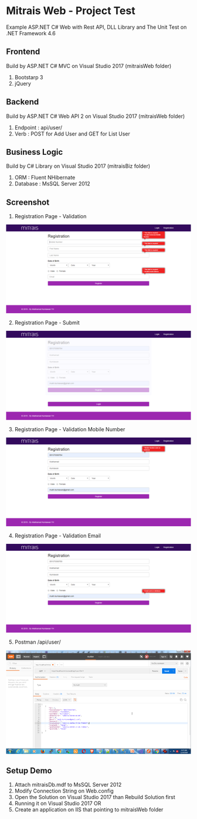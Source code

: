 # Mitrais Web - Project Test
Example ASP.NET C# Web with Rest API, DLL Library and The Unit Test on .NET Framework 4.6

## Frontend
Build by ASP.NET C# MVC on Visual Studio 2017 (mitraisWeb folder)
1. Bootstarp 3
2. jQuery

## Backend
Build by ASP.NET C# Web API 2 on Visual Studio 2017 (mitraisWeb folder)
1. Endpoint : api/user/
2. Verb : POST for Add User and GET for List User

## Business Logic
Build by C# Library on Visual Studio 2017 (mitraisBiz folder)
1. ORM : Fluent NHibernate
2. Database : MsSQL Server 2012

## Screenshot
1. Registration Page - Validation

![alt text](https://raw.githubusercontent.com/mwawan77/mitrais/master/Registration%20-%20Mitrais%20Web%20Validation.png)

2. Registration Page - Submit

![alt text](https://raw.githubusercontent.com/mwawan77/mitrais/master/Registration%20-%20Mitrais%20Web%20Submit.png)

3. Registration Page - Validation Mobile Number

![alt text](https://raw.githubusercontent.com/mwawan77/mitrais/master/Registration%20-%20Mitrais%20Web%20Validation%20Mobile%20Number.png)

4. Registration Page - Validation Email

![alt text](https://raw.githubusercontent.com/mwawan77/mitrais/master/Registration%20-%20Mitrais%20Web%20Validation%20Email.png)

5. Postman /api/user/

![alt text](https://raw.githubusercontent.com/mwawan77/mitrais/master/Postman%20-%20RestAPI.png)

## Setup Demo
1. Attach mitraisDb.mdf to MsSQL Server 2012
2. Modify Connection String on Web.config
3. Open the Solution on Visual Studio 2017 than Rebuild Solution first
4. Running it on Visual Studio 2017 OR
5. Create an application on IIS that pointing to mitraisWeb folder
